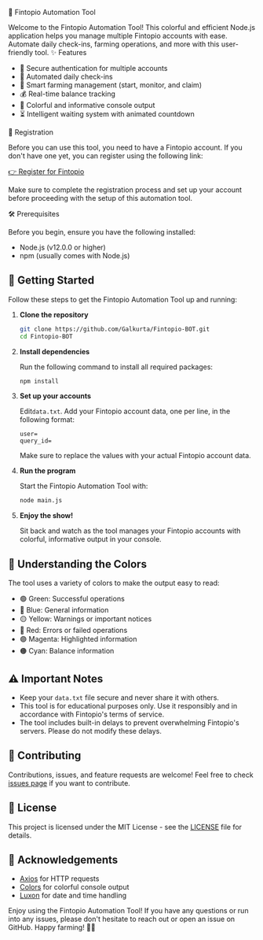 🌟 Fintopio Automation Tool

Welcome to the Fintopio Automation Tool! This colorful and efficient Node.js application helps you manage multiple Fintopio accounts with ease. Automate daily check-ins, farming operations, and more with this user-friendly tool.
✨ Features

- 🔐 Secure authentication for multiple accounts
- 📅 Automated daily check-ins
- 🌾 Smart farming management (start, monitor, and claim)
- 💰 Real-time balance tracking
- 🌈 Colorful and informative console output
- ⏳ Intelligent waiting system with animated countdown

📝 Registration

Before you can use this tool, you need to have a Fintopio account. If you don't have one yet, you can register using the following link:

[👉 Register for Fintopio](https://fintop.io/UzJLNvue)

Make sure to complete the registration process and set up your account before proceeding with the setup of this automation tool.

🛠 Prerequisites

Before you begin, ensure you have the following installed:

- Node.js (v12.0.0 or higher)
- npm (usually comes with Node.js)

## 🚀 Getting Started

Follow these steps to get the Fintopio Automation Tool up and running:

1. **Clone the repository**

   ```bash
   git clone https://github.com/Galkurta/Fintopio-BOT.git
   cd Fintopio-BOT
   ```

2. **Install dependencies**

   Run the following command to install all required packages:

   ```bash
   npm install
   ```

3. **Set up your accounts**

   Edit`data.txt`. Add your Fintopio account data, one per line, in the following format:

   ```
   user=
   query_id=
   ```

   Make sure to replace the values with your actual Fintopio account data.

4. **Run the program**

   Start the Fintopio Automation Tool with:

   ```bash
   node main.js
   ```

5. **Enjoy the show!**

   Sit back and watch as the tool manages your Fintopio accounts with colorful, informative output in your console.

## 🎨 Understanding the Colors

The tool uses a variety of colors to make the output easy to read:

- 🟢 Green: Successful operations
- 🔵 Blue: General information
- 🟡 Yellow: Warnings or important notices
- 🔴 Red: Errors or failed operations
- 🟣 Magenta: Highlighted information
- 🟠 Cyan: Balance information

## ⚠️ Important Notes

- Keep your `data.txt` file secure and never share it with others.
- This tool is for educational purposes only. Use it responsibly and in accordance with Fintopio's terms of service.
- The tool includes built-in delays to prevent overwhelming Fintopio's servers. Please do not modify these delays.

## 🤝 Contributing

Contributions, issues, and feature requests are welcome! Feel free to check [issues page](https://github.com/yourusername/fintopio-automation/issues) if you want to contribute.

## 📜 License

This project is licensed under the MIT License - see the [LICENSE](LICENSE) file for details.

## 🙏 Acknowledgements

- [Axios](https://github.com/axios/axios) for HTTP requests
- [Colors](https://github.com/Marak/colors.js) for colorful console output
- [Luxon](https://moment.github.io/luxon/) for date and time handling

Enjoy using the Fintopio Automation Tool! If you have any questions or run into any issues, please don't hesitate to reach out or open an issue on GitHub. Happy farming! 🌾✨
